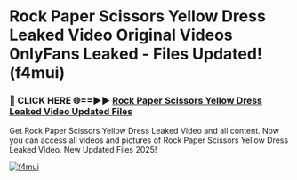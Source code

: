 # Rock Paper Scissors Yellow Dress Leaked Video Original Videos 0nlyFans Leaked - Files Updated! (f4mui)

<h3>🔴 CLICK HERE 🌐==►► <a href="https://tinyurl.com/x26r9saj" rel="nofollow">Rock Paper Scissors Yellow Dress Leaked Video Updated Files</a></h3>

Get Rock Paper Scissors Yellow Dress Leaked Video and all content. Now you can access all videos and pictures of Rock Paper Scissors Yellow Dress Leaked Video. New Updated Files 2025!

[![f4mui](https://i.imgur.com/LkgZPqh.gif)](https://tinyurl.com/x26r9saj)
